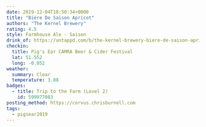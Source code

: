 ```yaml
---
date: 2019-12-04T18:50:34+0000
title: "Bière De Saison Apricot"
authors: "The Kernel Brewery"
rating: 4.5
style: Farmhouse Ale - Saison
drink_of: https://untappd.com/b/the-kernel-brewery-biere-de-saison-apricot/2063244
checkin:
  title: Pig's Ear CAMRA Beer & Cider Festival
  lat: 51.552
  long: -0.052
weather:
  summary: Clear
  temperature: 3.88
badges:
  - title: Trip to the Farm (Level 2)
    id: 599977083
posting_method: https://corvus.chrisburnell.com
tags:
  - pigsear2019
---
```

